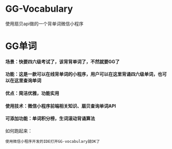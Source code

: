 # GG-Vocabulary
使用扇贝api做的一个背单词微信小程序


# GG单词
#### 场景：快要四六级考试了，该背背单词了，不然就要GG了

#### 功能：这是一款可以在线背单词的小程序，用户可以在这里背诵四六级单词，也可以在这里查询单词

#### 优点：简洁优雅，功能实用

#### 使用技术：微信小程序前端相关知识、扇贝查询单词API

#### 可添加功能：单词积分榜，生词滚动背诵算法



如何跑起来：
```
使用微信小程序开发的IDE打开GG-vocabulary就OK了
```